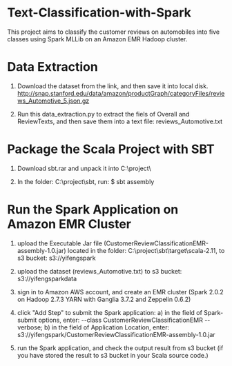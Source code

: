 # Text-Classification-with-Spark
This project aims to classify the customer reviews on automobiles into five classes using Spark MLLib on an Amazon EMR Hadoop cluster.

# Data Extraction

1. Download the dataset from the link, and then save it into local disk.
http://snap.stanford.edu/data/amazon/productGraph/categoryFiles/reviews_Automotive_5.json.gz

2. Run this data_extraction.py to extract the fiels of Overall and ReviewTexts, and then save them into  a text file: reviews_Automotive.txt

# Package the Scala Project with SBT

1. Download sbt.rar and unpack it into C:\project\

2. In the folder: C:\project\sbt\, run: $ sbt assembly

# Run the Spark Application on Amazon EMR Cluster

1. upload the Executable Jar file (CustomerReviewClassificationEMR-assembly-1.0.jar) located in the folder: C:\project\sbt\target\scala-2.11, to s3 bucket: s3://yifengspark

2. upload the dataset (reviews_Automotive.txt) to s3 bucket: s3://yifengsparkdata

3. sign in to Amazon AWS account, and create an EMR cluster (Spark 2.0.2 on Hadoop 2.7.3 YARN with Ganglia 3.7.2 and Zeppelin 0.6.2)

4. click "Add Step" to submit the Spark application: a) in the field of Spark-submit options, enter: --class CustomerReviewClassificationEMR --verbose; b) in the field of Application Location, enter: s3://yifengspark/CustomerReviewClassificationEMR-assembly-1.0.jar

5. run the Spark application, and check the output result from s3 bucket (if you have stored the result to s3 bucket in your Scala source code.)
